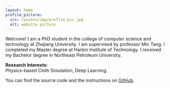 ```yaml
---
layout: home
profile_picture:
  src: /assets/img/profile-pic.jpg
  alt: website picture
---
```


<p>
  Welcome! I am a PhD student in the college of computer science and technology at Zhejiang University. I am supervised by professor Min Tang. I completed my Master degree at Harbin Institute of Technology. I received my Bachelor degree in Northeast Petroleum University.
</p>

<p>
  <strong>Research Interests:</strong>
  <br />
  Physics-based Cloth Simulation, Deep Learning.
</p>

<p>
  You can find the source code and the instructions on <a href="https://ydbug.github.io">GitHub</a>.
</p>